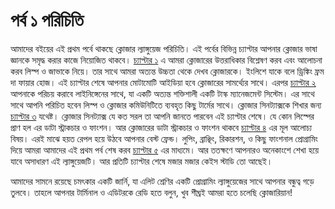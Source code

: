 # পর্ব ১ পরিচিতি

আমাদের বইয়ের এই প্রথম পর্বে থাকছে ক্লোজার ল্যাঙ্গুয়েজ পরিচিতি। এই পর্বের বিভিন্ন চ্যাপ্টার আপনার ক্লোজার ভাষা জ্ঞানকে সমৃদ্ধ করার কাজে নিয়োজিত থাকবে। [চ্যাপ্টার ১](#) এ আমরা ক্লোজারের উত্তরাধিকার বিশ্লেষণ করব এবং আলোচনা করব লিস্প ও জাভাকে নিয়ে। তার সাথে আমরা অত্যন্ত উচ্চতা থেকে দেখব ক্লোজারকে। ইংলিশে যাকে বলে ড্রিঙ্কিং ফ্রম দা ফায়ার হোজ। এই চ্যাপ্টার শেষে আপনার মোটামোটি আইডিয়া হবে ক্লোজারের সামর্থ্যের সাথে। এরপর [চ্যাপ্টার ২](#) আপনাকে পরিচয় করাবে লাইনিঙ্গেনের সাথে, যা একটি অত্যন্ত শক্তিশালী একটি টাস্ক ম্যানেজমেন্ট সিস্টেম। এর সাথে সাথে আপনি পরিচিত হবেন লিস্প ও ক্লোজার কমিউনিটিতে ব্যবহৃত কিছু টার্মের সাথে। ক্লোজার সিনট্যাক্সকে শিখার জন্য [চ্যাপ্টার ৩](#) যথেষ্ট। ক্লোজার সিনট্যাক্স যে কত সরল তা আপনি জানতে পারবেন এই চ্যাপ্টার শেষে। যে কোন লিস্পের প্রাণ হল এর ডাটা স্ট্রাকচার ও ফাংশন। আর ক্লোজারের ডাটা স্ট্রাকচার ও ফাংশন থাকবে [চ্যাপ্টার ৪](#) এর মূল আলোচ্য বিষয়। এরই মাঝে হয়ত রেপল হয়ে উঠবে আপনার বেস্ট ফ্রেন্ড। লুপিং, ব্রাঞ্ছিং, রিকারশন, ও কিছু ফাংশনাল প্রোগ্রামিং দিয়ে আমরা আমাদের এই প্রথম পর্ব শেষ করব [চ্যাপ্টার ৫](#) এর মাধ্যমে। আর ততক্ষণে আপনারও অনেকাংশে শেখা হয়ে যাবে অসাধারণ এই ল্যাঙ্গুয়েজটি। আর প্রতিটি চ্যাপ্টার শেষে মজার মজার কেইস স্টাডি তো আছেই। 

আমাদের সামনে রয়েছে চমৎকার একটি জার্নি, যা এলিট শ্রেণির একটি প্রোগ্রামিং ল্যাঙ্গুয়েজের সাথে আপনার বন্ধুত্ব গড়ে তুলবে। তাহলে আপনার টার্মিনাল ও এডিটরকে রেডি হতে বলুন, খুব শীঘ্রই আমরা হতে চলেছি ক্লোজারিয়ান!
